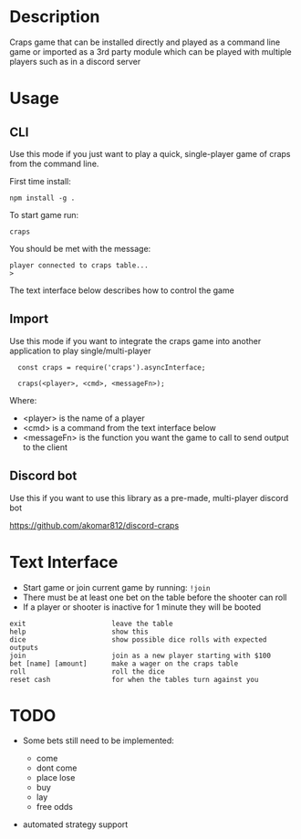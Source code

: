 # Description
Craps game that can be installed directly and played as a command line game or imported
as a 3rd party module which can be played with multiple players such as in a discord server

# Usage
## CLI
Use this mode if you just want to play a quick, single-player game of craps from the command line.

First time install:

```
npm install -g .
````

To start game run:

```
craps
````

You should be met with the message:

```
player connected to craps table...
>
```

The text interface below describes how to control the game

## Import
Use this mode if you want to integrate the craps game into another application to play single/multi-player

```
  const craps = require('craps').asyncInterface;

  craps(<player>, <cmd>, <messageFn>);
```

Where:
- \<player\>       is the name of a player
- \<cmd\>          is a command from the text interface below
- \<messageFn\>    is the function you want the game to call to send output to the client

## Discord bot
Use this if you want to use this library as a pre-made, multi-player discord bot

https://github.com/akomar812/discord-craps

# Text Interface
* Start game or join current game by running: `!join`
* There must be at least one bet on the table before the shooter can roll
* If a player or shooter is inactive for 1 minute they will be booted

```
exit                     leave the table
help                     show this
dice                     show possible dice rolls with expected outputs
join                     join as a new player starting with $100
bet [name] [amount]      make a wager on the craps table
roll                     roll the dice
reset cash               for when the tables turn against you
```

# TODO
  - Some bets still need to be implemented:
    - come
    - dont come
    - place lose
    - buy
    - lay
    - free odds

  - automated strategy support
